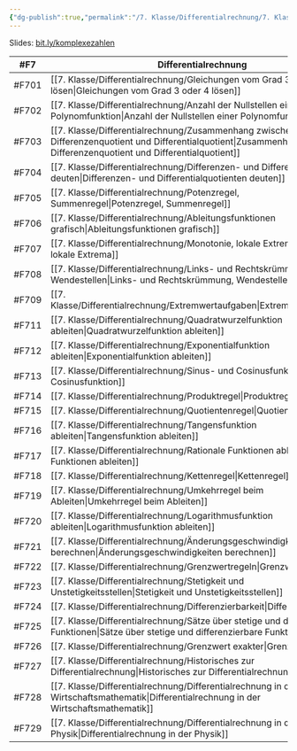 ```yaml
---
{"dg-publish":true,"permalink":"/7. Klasse/Differentialrechnung/7. Klasse Differentialrechnung/","tags":["7kl","F7"]}
---
```


Slides: [bit.ly/komplexezahlen](http://bit.ly/komplexezahlen)

|#F7|Differentialrechnung   |
|---|---|
|#F701|[[7. Klasse/Differentialrechnung/Gleichungen vom Grad 3 oder 4 lösen\|Gleichungen vom Grad 3 oder 4 lösen]]|
|#F702|[[7. Klasse/Differentialrechnung/Anzahl der Nullstellen einer Polynomfunktion\|Anzahl der Nullstellen einer Polynomfunktion]]|
|#F703|[[7. Klasse/Differentialrechnung/Zusammenhang zwischen Differenzenquotient und Differentialquotient\|Zusammenhang zwischen Differenzenquotient und Differentialquotient]]|
|#F704|[[7. Klasse/Differentialrechnung/Differenzen- und Differentialquotienten deuten\|Differenzen- und Differentialquotienten deuten]]|
|#F705|[[7. Klasse/Differentialrechnung/Potenzregel, Summenregel\|Potenzregel, Summenregel]]|
|#F706|[[7. Klasse/Differentialrechnung/Ableitungsfunktionen grafisch\|Ableitungsfunktionen grafisch]]|
|#F707|[[7. Klasse/Differentialrechnung/Monotonie, lokale Extrema\|Monotonie, lokale Extrema]]|
|#F708|[[7. Klasse/Differentialrechnung/Links- und Rechtskrümmung, Wendestellen\|Links- und Rechtskrümmung, Wendestellen]]|
|#F709|[[7. Klasse/Differentialrechnung/Extremwertaufgaben\|Extremwertaufgaben]]|
|#F711|[[7. Klasse/Differentialrechnung/Quadratwurzelfunktion ableiten\|Quadratwurzelfunktion ableiten]]|
|#F712|[[7. Klasse/Differentialrechnung/Exponentialfunktion ableiten\|Exponentialfunktion ableiten]]|
|#F713|[[7. Klasse/Differentialrechnung/Sinus- und Cosinusfunktion\|Sinus- und Cosinusfunktion]]|
|#F714|[[7. Klasse/Differentialrechnung/Produktregel\|Produktregel]]|
|#F715|[[7. Klasse/Differentialrechnung/Quotientenregel\|Quotientenregel]]|
|#F716|[[7. Klasse/Differentialrechnung/Tangensfunktion ableiten\|Tangensfunktion ableiten]]|
|#F717|[[7. Klasse/Differentialrechnung/Rationale Funktionen ableiten\|Rationale Funktionen ableiten]]|
|#F718|[[7. Klasse/Differentialrechnung/Kettenregel\|Kettenregel]]|
|#F719|[[7. Klasse/Differentialrechnung/Umkehrregel beim Ableiten\|Umkehrregel beim Ableiten]]|
|#F720|[[7. Klasse/Differentialrechnung/Logarithmusfunktion ableiten\|Logarithmusfunktion ableiten]]|
|#F721|[[7. Klasse/Differentialrechnung/Änderungsgeschwindigkeiten berechnen\|Änderungsgeschwindigkeiten berechnen]]|
|#F722|[[7. Klasse/Differentialrechnung/Grenzwertregeln\|Grenzwertregeln]]|
|#F723|[[7. Klasse/Differentialrechnung/Stetigkeit und Unstetigkeitsstellen\|Stetigkeit und Unstetigkeitsstellen]]|
|#F724|[[7. Klasse/Differentialrechnung/Differenzierbarkeit\|Differenzierbarkeit]]|
|#F725|[[7. Klasse/Differentialrechnung/Sätze über stetige und differenzierbare Funktionen\|Sätze über stetige und differenzierbare Funktionen]]|
|#F726|[[7. Klasse/Differentialrechnung/Grenzwert exakter\|Grenzwert exakter]]|
|#F727|[[7. Klasse/Differentialrechnung/Historisches zur Differentialrechnung\|Historisches zur Differentialrechnung]]|
|#F728|[[7. Klasse/Differentialrechnung/Differentialrechnung in der Wirtschaftsmathematik\|Differentialrechnung in der Wirtschaftsmathematik]]|
|#F729|[[7. Klasse/Differentialrechnung/Differentialrechnung in der Physik\|Differentialrechnung in der Physik]]|
